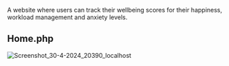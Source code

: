 <p>A website where users can track their wellbeing scores for their happiness, workload management and anxiety levels. </p>

<h2>Home.php</h2>

![Screenshot_30-4-2024_20390_localhost](https://github.com/e20455/wellbeing_tracker/assets/112505418/6598447d-1740-419c-b439-2c64f96b5c58)
